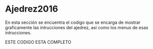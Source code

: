 ﻿# Ajedrez2016

En esta sección se encuentra el codigo que se encarga de mostrar graficamente las intrucciones del ajedrez, asi como los menus de esas intrucciones.

ESTE CODIGO ESTA COMPLETO